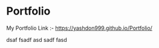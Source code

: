 # Portfolio
My Portfolio Link :-
https://yashdon999.github.io/Portfolio/


dsaf
fsadf
asd
sadf
fasd
